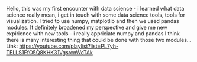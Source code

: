 Hello, this was my first encounter with data science - i learned what data science really mean, i get in touch with some data science tools, tools for visualization. 
I tried to use numpy, matplotlib and then we used pandas modules.
It definitely broadened my perspective and give me new expirience with new tools - i really appriciate numpy and pandas I think there is many interesting thing that could be done with those two modules...
Link: https://youtube.com/playlist?list=PL7yh-TELLS1FfO5Q8KHK31VgsrcnWcTAk